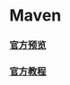 # Maven

### [官方预览](http://maven.apache.org/guides/getting-started/maven-in-five-minutes.html)

### [官方教程](http://maven.apache.org/guides/getting-started/index.html)

